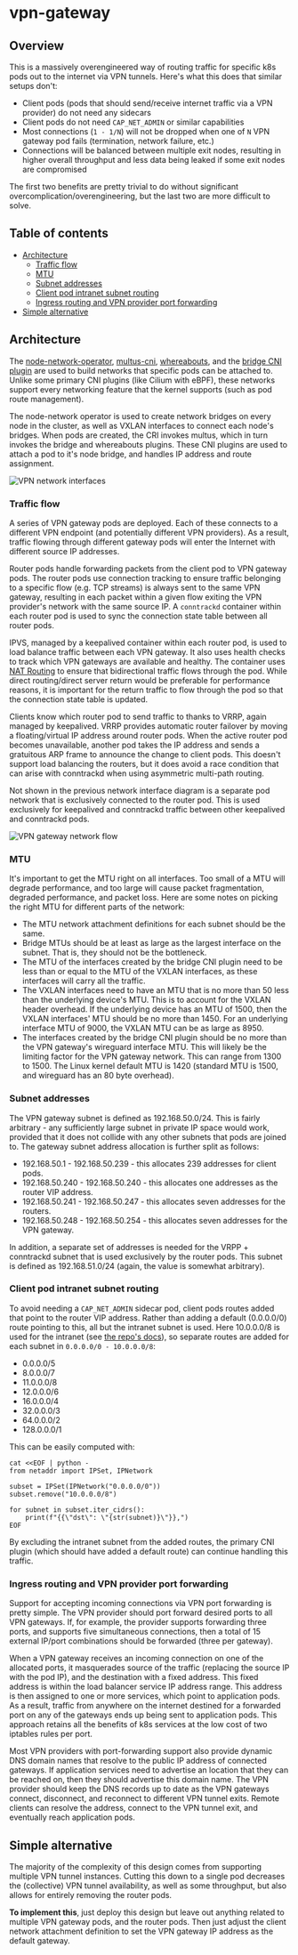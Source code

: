 # vpn-gateway

## Overview

This is a massively overengineered way of routing traffic for specific k8s pods out to the internet via VPN tunnels. Here's what this does that similar setups don't:
* Client pods (pods that should send/receive internet traffic via a VPN provider) do not need any sidecars
* Client pods do not need `CAP_NET_ADMIN` or similar capabilities
* Most connections (`1 - 1/N`) will not be dropped when one of `N` VPN gateway pod fails (termination, network failure, etc.)
* Connections will be balanced between multiple exit nodes, resulting in higher overall throughput and less data being leaked if some exit nodes are compromised

The first two benefits are pretty trivial to do without significant overcomplication/overengineering, but the last two are more difficult to solve.

## Table of contents
* [Architecture](#architecture)
  * [Traffic flow](#traffic-flow)
  * [MTU](#mtu)
  * [Subnet addresses](#subnet-addresses)
  * [Client pod intranet subnet routing](#client-pod-intranet-subnet-routing)
  * [Ingress routing and VPN provider port forwarding](#ingress-routing-and-vpn-provider-port-forwarding)
* [Simple alternative](#simple-alternative)


## Architecture

The [node-network-operator](https://github.com/solidDoWant/node-network-operator), [multus-cni](https://github.com/k8snetworkplumbingwg/multus-cni), [whereabouts](https://github.com/k8snetworkplumbingwg/whereabouts),
and the [bridge CNI plugin](https://www.cni.dev/plugins/current/main/bridge/) are used to build networks that specific pods can be attached to. Unlike some primary CNI plugins (like Cilium with eBPF), these networks
support every networking feature that the kernel supports (such as pod route management).

The node-network operator is used to create network bridges on every node in the cluster, as well as VXLAN interfaces to connect each node's bridges. When pods are created, the CRI invokes multus, which in turn
invokes the bridge and whereabouts plugins. These CNI plugins are used to attach a pod to it's node bridge, and handles IP address and route assignment.

![VPN network interfaces](./docs/VPN%20gateway%20interfaces.svg)

### Traffic flow

A series of VPN gateway pods are deployed. Each of these connects to a different VPN endpoint (and potentially different VPN providers). As a result, traffic flowing through different
gateway pods will enter the Internet with different source IP addresses.

Router pods handle forwarding packets from the client pod to VPN gateway pods. The router pods use connection tracking to ensure traffic belonging to a specific flow (e.g. TCP streams)
is always sent to the same VPN gateway, resulting in each packet within a given flow exiting the VPN provider's network with the same source IP. A `conntrackd` container within each 
router pod is used to sync the connection state table between all router pods.

IPVS, managed by a keepalived container within each router pod, is used to load balance traffic between each VPN gateway. It also uses health checks to track which VPN gateways are
available and healthy. The container uses [NAT Routing](https://keepalived.org/doc/load_balancing_techniques.html#virtual-server-via-nat) to ensure that bidirectional traffic flows
through the pod. While direct routing/direct server return would be preferable for performance reasons, it is important for the return traffic to flow through the pod so that the
connection state table is updated.

Clients know which router pod to send traffic to thanks to VRRP, again managed by keepalived. VRRP provides automatic router failover by moving a floating/virtual IP address around
router pods. When the active router pod becomes unavailable, another pod takes the IP address and sends a gratuitous ARP frame to announce the change to client pods. This doesn't
support load balancing the routers, but it does avoid a race condition that can arise with conntrackd when using asymmetric multi-path routing.

Not shown in the previous network interface diagram is a separate pod network that is exclusively connected to the router pod. This is used exclusively for keepalived and conntrackd
traffic between other keepalived and conntrackd pods.

![VPN gateway network flow](./docs/VPN%20gateway%20network%20flow.svg)

### MTU

It's important to get the MTU right on all interfaces. Too small of a MTU will degrade performance, and too large will cause packet fragmentation, degraded performance, and packet
loss. Here are some notes on picking the right MTU for different parts of the network:
* The MTU network attachment definitions for each subnet should be the same.
* Bridge MTUs should be at least as large as the largest interface on the subnet. That is, they should not be the bottleneck.
* The MTU of the interfaces created by the bridge CNI plugin need to be less than or equal to the MTU of the VXLAN interfaces, as these interfaces will carry all the traffic.
* The VXLAN interfaces need to have an MTU that is no more than 50 less than the underlying device's MTU. This is to account for the VXLAN header overhead. If the underlying device
  has an MTU of 1500, then the VXLAN interfaces' MTU should be no more than 1450. For an underlying interface MTU of 9000, the VXLAN MTU can be as large as 8950.
* The interfaces created by the bridge CNI plugin should be no more than the VPN gateway's wireguard interface MTU. This will likely be the limiting factor for the VPN gateway
  network. This can range from 1300 to 1500. The Linux kernel default MTU is 1420 (standard MTU is 1500, and wireguard has an 80 byte overhead).

### Subnet addresses

The VPN gateway subnet is defined as 192.168.50.0/24. This is fairly arbitrary - any sufficiently large subnet in private IP space would work, provided that it does not collide with
any other subnets that pods are joined to. The gateway subnet address allocation is further split as follows:
* 192.168.50.1 - 192.168.50.239 - this allocates 239 addresses for client pods.
* 192.168.50.240 - 192.168.50.240 - this allocates one addresses as the router VIP address.
* 192.168.50.241 - 192.168.50.247 - this allocates seven addresses for the routers.
* 192.168.50.248 - 192.168.50.254 - this allocates seven addresses for the VPN gateway.

In addition, a separate set of addresses is needed for the VRPP + conntrackd subnet that is used exclusively by the router pods. This subnet is defined as 192.168.51.0/24 (again,
the value is somewhat arbitrary).

### Client pod intranet subnet routing

To avoid needing a `CAP_NET_ADMIN` sidecar pod, client pods routes added that point to the router VIP address. Rather than adding a default (0.0.0.0/0) route pointing to this, all
but the intranet subnet is used. Here 10.0.0.0/8 is used for the intranet (see [the repo's docs](./../../../../docs/network.yaml)), so separate routes are added for each subnet in
`0.0.0.0/0 - 10.0.0.0/8`:

* 0.0.0.0/5
* 8.0.0.0/7
* 11.0.0.0/8
* 12.0.0.0/6
* 16.0.0.0/4
* 32.0.0.0/3
* 64.0.0.0/2
* 128.0.0.0/1

This can be easily computed with:

```shell
cat <<EOF | python -
from netaddr import IPSet, IPNetwork

subset = IPSet(IPNetwork("0.0.0.0/0"))
subset.remove("10.0.0.0/8")

for subnet in subset.iter_cidrs():
    print(f"{{\"dst\": \"{str(subnet)}\"}},")
EOF
```

By excluding the intranet subnet from the added routes, the primary CNI plugin (which should have added a default route) can continue handling this traffic.

### Ingress routing and VPN provider port forwarding

Support for accepting incoming connections via VPN port forwarding is pretty simple. The VPN provider should port forward desired ports to all VPN gateways. If, for example, the
provider supports forwarding three ports, and supports five simultaneous connections, then a total of 15 external IP/port combinations should be forwarded (three per gateway).

When a VPN gateway receives an incoming connection on one of the allocated ports, it masquerades source of the traffic (replacing the source IP with the pod IP), and the destination
with a fixed address. This fixed address is within the load balancer service IP address range. This address is then assigned to one or more services, which point to application pods.
As a result, traffic from anywhere on the internet destined for a forwarded port on any of the gateways ends up being sent to application pods. This approach retains all the benefits
of k8s services at the low cost of two iptables rules per port.

Most VPN providers with port-forwarding support also provide dynamic DNS domain names that resolve to the public IP address of connected gateways. If application services need to
advertise an location that they can be reached on, then they should advertise this domain name. The VPN provider should keep the DNS records up to date as the VPN gateways connect,
disconnect, and reconnect to different VPN tunnel exits. Remote clients can resolve the address, connect to the VPN tunnel exit, and eventually reach application pods.

## Simple alternative

The majority of the complexity of this design comes from supporting multiple VPN tunnel instances. Cutting this down to a single pod decreases the (collective) VPN tunnel availability,
as well as some throughput, but also allows for entirely removing the router pods.

**To implement this**, just deploy this design but leave out anything related to multiple VPN gateway pods, and the router pods. Then just adjust the client network attachment
definition to set the VPN gateway IP address as the default gateway.
